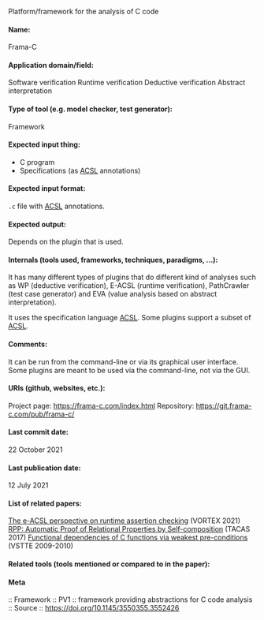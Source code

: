 Platform/framework for the analysis of C code

#### Name:
Frama-C

#### Application domain/field:
Software verification
Runtime verification
Deductive verification
Abstract interpretation

#### Type of tool (e.g. model checker, test generator):
Framework

#### Expected input thing:
- C program
- Specifications (as [ACSL](../../Formats/ACSL.md) annotations)

#### Expected input format:
`.c` file with [ACSL](../../Formats/ACSL.md) annotations.

#### Expected output:
Depends on the plugin that is used.

#### Internals (tools used, frameworks, techniques, paradigms, ...):
It has many different types of plugins that do different kind of analyses such as WP (deductive verification), E-ACSL (runtime verification), PathCrawler (test case generator) and EVA (value analysis based on abstract interpretation).

It uses the specification language [ACSL](../../Formats/ACSL.md). Some plugins support a subset of [ACSL](../../Formats/ACSL.md).

#### Comments:
It can be run from the command-line or via its graphical user interface. Some plugins are meant to be used via the command-line, not via the GUI.

#### URIs (github, websites, etc.):
Project page: https://frama-c.com/index.html
Repository: https://git.frama-c.com/pub/frama-c/

#### Last commit date:
22 October 2021

#### Last publication date:
12 July 2021

#### List of related papers:
[The e-ACSL perspective on runtime assertion checking](https://doi.org/10.1145/3464974.3468451) (VORTEX 2021)
[RPP: Automatic Proof of Relational Properties by Self-composition](https://doi.org/10.1007/978-3-662-54577-5_22) (TACAS 2017)
[Functional dependencies of C functions via weakest pre-conditions](https://doi.org/10.1007/s10009-011-0192-z) (VSTTE 2009-2010)

#### Related tools (tools mentioned or compared to in the paper):

#### Meta
:: Framework
:: PV1 :: framework providing abstractions for C code analysis
:: Source :: https://doi.org/10.1145/3550355.3552426
